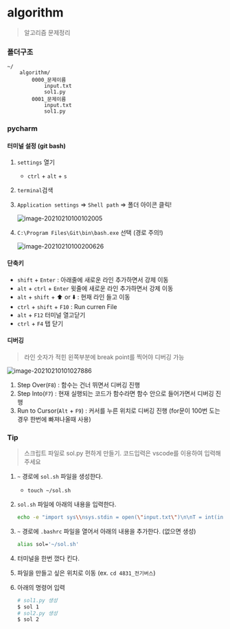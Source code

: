# algorithm

> 알고리즘 문제정리



### 폴더구조

```
~/
	algorithm/
		0000_문제이름
			input.txt
			sol1.py
		0001_문제이름
			input.txt
			sol1.py
```



### pycharm

#### 터미널 설정 (git bash)

1. `settings` 열기

   - `ctrl` + `alt` + `s`

2. `terminal`검색

3. `Application settings` => `Shell path` => 폴더 아이콘 클릭!

   ![image-20210210100102005](README.assets/image-20210210100102005.png)

4. `C:\Program Files\Git\bin\bash.exe` 선택 (경로 주의!)

   ![image-20210210100200626](README.assets/image-20210210100200626.png)



#### 단축키

- `shift` + `Enter` : 아래줄에 새로운 라인 추가하면서 강제 이동
- `alt` + `ctrl` + `Enter` 윗줄에 새로운 라인 추가하면서 강제 이동
- `alt` + `shift` + :arrow_up: or :arrow_down: : 현재 라인 들고 이동
- `ctrl` + `shift` + `F10` : Run curren File
- `alt` + `F12` 터미널 열고닫기
- `ctrl` + `F4` 탭 닫기



#### 디버깅 

> 라인 숫자가 적힌 왼쪽부분에 break point를 찍어야 디버깅 가능

![image-20210210101027886](README.assets/image-20210210101027886.png)

1. Step Over(`F8`) : 함수는 건너 뛰면서 디버깅 진행
2. Step Into(`F7`) : 현재 실행되는 코드가 함수라면 함수 안으로 들어가면서 디버깅 진행
3. Run to Cursor(`Alt` + `F9`) : 커서를 누른 위치로 디버깅 진행 (for문이 100번 도는 경우 한번에 빠져나올때 사용)



### Tip

> 스크립트 파일로 sol.py 편하게 만들기. 코드입력은 vscode를 이용하여 입력해주세요

1. `~` 경로에 `sol.sh` 파일을 생성한다.

   - `touch ~/sol.sh`

2. `sol.sh` 파일에 아래의 내용을 입력한다.
   
   ```bash
   echo -e "import sys\\nsys.stdin = open(\"input.txt\")\n\nT = int(input())\n\n\nfor tc in range(1, T+1):\n    \n    print(\"#{} \".format(tc, ))\n" >> sol$1.py
   ```
   
3. `~` 경로에 `.bashrc` 파일을 열어서 아래의 내용을 추가한다. (없으면 생성)

   ```bash
   alias sol='~/sol.sh'
   ```

4. 터미널을 한번 껐다 킨다.

5. 파일을 만들고 싶은 위치로 이동 (ex. `cd 4831_전기버스`)

6. 아래의 명령어 입력

   ```bash
   # sol1.py 생성
   $ sol 1
   # sol2.py 생성
   $ sol 2
   ```

   